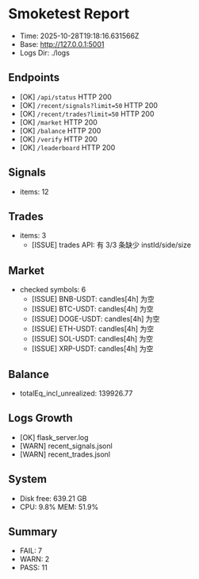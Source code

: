# Smoketest Report

- Time: 2025-10-28T19:18:16.631566Z
- Base: http://127.0.0.1:5001
- Logs Dir: ./logs

## Endpoints

- [OK] `/api/status` HTTP 200
- [OK] `/recent/signals?limit=50` HTTP 200
- [OK] `/recent/trades?limit=50` HTTP 200
- [OK] `/market` HTTP 200
- [OK] `/balance` HTTP 200
- [OK] `/verify` HTTP 200
- [OK] `/leaderboard` HTTP 200

## Signals

- items: 12

## Trades

- items: 3
  - [ISSUE] trades API: 有 3/3 条缺少 instId/side/size

## Market

- checked symbols: 6
  - [ISSUE] BNB-USDT: candles[4h] 为空
  - [ISSUE] BTC-USDT: candles[4h] 为空
  - [ISSUE] DOGE-USDT: candles[4h] 为空
  - [ISSUE] ETH-USDT: candles[4h] 为空
  - [ISSUE] SOL-USDT: candles[4h] 为空
  - [ISSUE] XRP-USDT: candles[4h] 为空

## Balance

- totalEq_incl_unrealized: 139926.77

## Logs Growth

- [OK] flask_server.log
- [WARN] recent_signals.jsonl
- [WARN] recent_trades.jsonl

## System

- Disk free: 639.21 GB
- CPU: 9.8%  MEM: 51.9%

## Summary

- FAIL: 7
- WARN: 2
- PASS: 11

